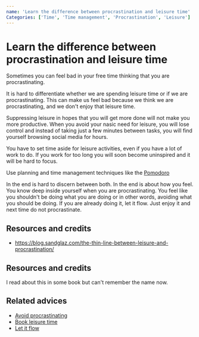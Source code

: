 ```yaml
---
name: 'Learn the difference between procrastination and leisure time'
Categories: ['Time', 'Time management', 'Procrastination', 'Leisure']
---
```

# Learn the difference between procrastination and leisure time

Sometimes you can feel bad in your free time thinking that you are procrastinating.

It is hard to differentiate whether we are spending leisure time or if we are procrastinating. This can make us feel bad because we think we are procrastinating, and we don't enjoy that leisure time.

Suppressing leisure in hopes that you will get more done will not make you more productive. When you avoid your nasic need for leisure, you will lose control and instead of taking just a few minutes between tasks, you will find yourself browsing social media for hours.

You have to set time aside for leisure activities, even if you have a lot of work to do. If you work for too long you will soon become uninspired and it will be hard to focus.

Use planning and time management techniques like the [Pomodoro](https://en.wikipedia.org/wiki/Pomodoro_Technique)

In the end is hard to discern between both. In the end is about how you feel. You know deep inside yourself when you are procrastinating. You feel like you shouldn't be doing what you are doing or in other words, avoiding what you should be doing. If you are already doing it, let it flow. Just enjoy it and next time do not procrastinate.

## Resources and credits

- https://blog.sandglaz.com/the-thin-line-between-leisure-and-procrastination/

## Resources and credits

I read about this in some book but can't remember the name now.

## Related advices

- [Avoid procrastinating](../Avoid%20procrastinating)
- [Book leisure time](../Book%20leisure%20time/index.md)
- [Let it flow](../Let%20it%20flow/index.md)
